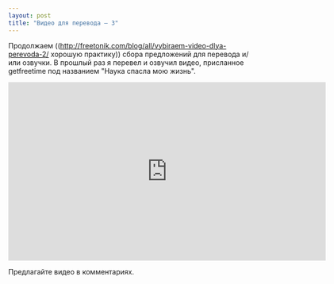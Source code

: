 ```yaml
---
layout: post
title: "Видео для перевода – 3"
---
```

Продолжаем ((http://freetonik.com/blog/all/vybiraem-video-dlya-perevoda-2/ хорошую практику)) сбора предложений для перевода и/или озвучки. В прошлый раз я перевел и озвучил видео, присланное getfreetime под названием "Наука спасла мою жизнь".

<iframe width="640" height="360" src="http://www.youtube.com/embed/d8Vk37GL_f0" frameborder="0" allowfullscreen></iframe>

Предлагайте видео в комментариях.
